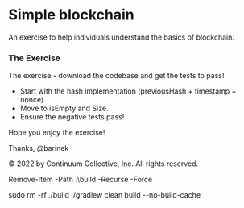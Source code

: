 # Simple blockchain

An exercise to help individuals understand the basics of blockchain.

### The Exercise

The exercise - download the codebase and get the tests to pass!

- Start with the hash implementation (previousHash + timestamp + nonce).
- Move to isEmpty and Size.
- Ensure the negative tests pass!

Hope you enjoy the exercise!

Thanks, @barinek

© 2022 by Continuum Collective, Inc. All rights reserved.



Remove-Item -Path .\build -Recurse -Force

sudo rm -rf ./build
./gradlew clean build --no-build-cache

